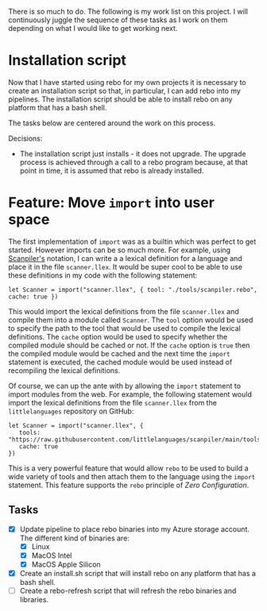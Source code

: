 There is so much to do.  The following is my work list on this project.  I will continuously juggle the sequence of these tasks as I work on them depending on what I would like to get working next.

# Installation script

Now that I have started using rebo for my own projects it is necessary to create an installation script so that, in particular, I can add rebo into my pipelines.  The installation script should be able to install rebo on any platform that has a bash shell.

The tasks below are centered around the work on this process.

Decisions:

- The installation script just installs - it does not upgrade.  The upgrade process is achieved through a call to a rebo program because, at that point in time, it is assumed that rebo is already installed.

# Feature: Move `import` into user space

The first implementation of `import` was as a builtin which was perfect to get started.  However imports can be so much more.  For example, using [Scanpiler's](https://github.com/littlelanguages/scanpiler) notation, I can write a a lexical definition for a language and place it in the file `scanner.llex`.  It would be super cool to be able to use these definitions in my code with the following statement:

```rebo
let Scanner = import("scanner.llex", { tool: "./tools/scanpiler.rebo", cache: true })
```

This would import the lexical definitions from the file `scanner.llex` and compile them into a module called `Scanner`.  The `tool` option would be used to specify the path to the tool that would be used to compile the lexical definitions.  The `cache` option would be used to specify whether the compiled module should be cached or not.  If the `cache` option is `true` then the compiled module would be cached and the next time the `import` statement is executed, the cached module would be used instead of recompiling the lexical definitions.

Of course, we can up the ante with by allowing the `import` statement to import modules from the web.  For example, the following statement would import the lexical definitions from the file `scanner.llex` from the `littlelanguages` repository on GitHub:

```rebo
let Scanner = import("scanner.llex", { 
   tools: "https://raw.githubusercontent.com/littlelanguages/scanpiler/main/tools/scanpiler.rebo", 
   cache: true 
})
```

This is a very powerful feature that would allow `rebo` to be used to build a wide variety of tools and then attach them to the language using the `import` statement.  This feature supports the `rebo` principle of *Zero Configuration*.

## Tasks

- [X] Update pipeline to place rebo binaries into my Azure storage account.  The different kind of binaries are:
   - [X] Linux
   - [X] MacOS Intel
   - [X] MacOS Apple Silicon
- [X] Create an install.sh script that will install rebo on any platform that has a bash shell.
- [ ] Create a rebo-refresh script that will refresh the rebo binaries and libraries.
